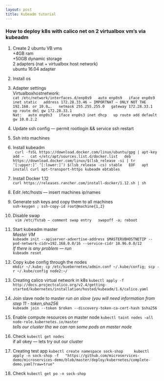 ```yaml
---
layout: post
title: Kubeadm tutorial
---
```

### How to deploy k8s with calico net on 2 virtualbox vm’s via kubeadm  

1. Create 2 ubuntu VB vms  
+4GB ram  
+50GB dynamic storage  
2 adapters (nat + virtualbox host network)    
ubuntu 16.04 adapter  

2. Install os  

3. Adapter settings  
Virtualboxhostnetwork:  
``cat /etc/network/interfaces.d/enp0s9  
auto enp0s9  
iface enp0s9 inet static  
address 172.28.33.46 — IMPORTNAT — ONLY NOT THE 192.168. or 10.0….  
netmask 255.255.255.0  
gateway 172.28.33.1  
up route del gw 172.28.33.1``    
``Nat:  
auto enp0s3  
iface enp0s3 inet dhcp  
up route add default gw 10.0.2.2``  

4. Update ssh config — permit rootlogin && service ssh restart

5. Ssh into machines

6. Install kubeadm  
`` curl -fsSL https://download.docker.com/linux/ubuntu/gpg | apt-key add —  
cat </etc/apt/sources.list.d/docker.list  
deb https://download.docker.com/linux/$(lsb_release -si | tr ‘[:upper:]’ ‘[:lower:]’) $(lsb_release -cs) stable  
EOF  
apt install curl apt-transport-https kubeadm ebtables``  

7. Install Docker 1.12  
``curl https://releases.rancher.com/install-docker/1.12.sh | sh``  

8. Edit /etc/hosts — insert machines ip/names  

9. Generate ssh keys and copy them to all machines  
``ssh-keygen ; ssh-copy-id root@machine{1,2}``  

10. Disable swap  
`` vim /etc/fstab — comment swap entry  
swapoff -a; reboot``  

11. Start kubeadm master  
_Master VM_  
``kubeadm init --apiserver-advertise-address $MASTERVBHOSTNETIP --pod-network-cidr=192.168.0.0/16 --service-cidr 10.96.0.0/12``  
_If there is any problem — run_  
``kubeadm reset``  

12. Copy kube config through the nodes  
``mkdir ~/.kube; cp /etc/kuebernetes/admin.conf ~/.kube/config; scp -r ~/.kube/config node2:~/``  

13. Creating calico virtual network in k8s
``kubectl apply -f http://docs.projectcalico.org/v2.4/getting-started/kubernetes/installation/hosted/kubeadm/1.6/calico.yaml``  

14. Join slave node to master
_run on slave (you will need information from step 11 - token,sha256_  
``kubeadm join --token $roken --discovery-token-ca-cert-hash $sha256``  

15. Enable compute resources on master node
``kubectl taint nodes —all node-role.kubernetes.io/master``  
_tells our cluster tha we can ran some pods on master node_

16. Check
``kubectl get nodes``  
if all okey — lets try out our cluster

17. Creating test app
``kubectl create namespace sock-shop    
kubectl apply -n sock-shop -f   "https://github.com/microservices-demo/microservices-demo/blob/master/deploy/kubernetes/complete-demo.yaml?raw=true"``  
18. Check
``kubectl get po -n sock-shop``  
